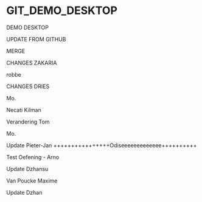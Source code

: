 # GIT_DEMO_DESKTOP

DEMO DESKTOP

UPDATE FROM GITHUB

MERGE

CHANGES ZAKARIA

robbe

CHANGES DRIES


Mo.

Necati Kilman

Verandering Tom

Mo.

Update Pieter-Jan
++++++++++++++++Odiseeeeeeeeeeeee++++++++++

Test Oefening - Arno

Update Dzhansu


Van Poucke Maxime

Update Dzhan


